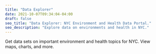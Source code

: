 ```yaml
---
title: "Data Explorer"
date: 2021-10-07T09:34:04-04:00
draft: false
seo_title: "Data Explorer: NYC Environment and Health Data Portal."
seo_description: "Explore data on environments and health in NYC."
---
```

Get data sets on important environment and health topics for NYC. View maps, charts, and more.